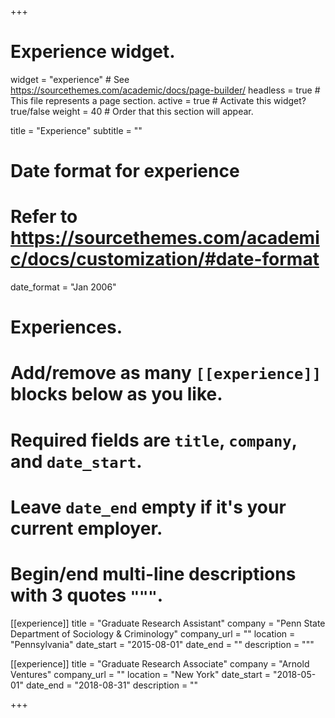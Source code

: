 +++
# Experience widget.
widget = "experience"  # See https://sourcethemes.com/academic/docs/page-builder/
headless = true  # This file represents a page section.
active = true  # Activate this widget? true/false
weight = 40  # Order that this section will appear.

title = "Experience"
subtitle = ""

# Date format for experience
#   Refer to https://sourcethemes.com/academic/docs/customization/#date-format
date_format = "Jan 2006"

# Experiences.
#   Add/remove as many `[[experience]]` blocks below as you like.
#   Required fields are `title`, `company`, and `date_start`.
#   Leave `date_end` empty if it's your current employer.
#   Begin/end multi-line descriptions with 3 quotes `"""`.
[[experience]]
  title = "Graduate Research Assistant"
  company = "Penn State Department of Sociology & Criminology"
  company_url = ""
  location = "Pennsylvania"
  date_start = "2015-08-01"
  date_end = ""
  description = """


[[experience]]
  title = "Graduate Research Associate"
  company = "Arnold Ventures"
  company_url = ""
  location = "New York"
  date_start = "2018-05-01"
  date_end = "2018-08-31"
  description = ""

+++
